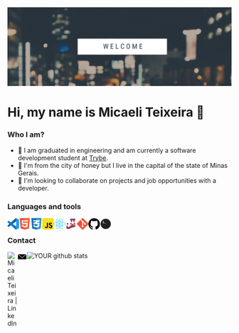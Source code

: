 <img src="https://github.com/micaeliteixeira/micaeliteixeira/blob/master/icons/banner.png">

# Hi, my name is Micaeli Teixeira 👋

### Who I am?

- 🔭 I am graduated in engineering and am currently a software development student at [Trybe](https://www.betrybe.com/).
- 🌱 I'm from the city of honey but I live in the capital of the state of Minas Gerais.
- 🤝 I'm looking to collaborate on projects and job opportunities with a developer.


### Languages ​​and tools

<img align="left" alt="Visual Studio Code" width="26px" src="https://github.com/micaeliteixeira/micaeliteixeira/blob/master/icons/vscode.png" />
<img align="left" alt="HTML5" width="26px" src="https://github.com/micaeliteixeira/micaeliteixeira/blob/master/icons/html5.png" />
<img align="left" alt="CSS3" width="26px" src="https://github.com/micaeliteixeira/micaeliteixeira/blob/master/icons/css3.png" />
<img align="left" alt="JavaScript" width="26px" src="https://github.com/micaeliteixeira/micaeliteixeira/blob/master/icons/javascript.png" />
<img align="left" alt="React" width="26px" src="https://github.com/micaeliteixeira/micaeliteixeira/blob/main/icons/react.png" />
<img align="left" alt="Jest" width="26px" src="https://github.com/micaeliteixeira/micaeliteixeira/blob/master/icons/jest.png" />
<img align="left" alt="Git" width="26px" src="https://github.com/micaeliteixeira/micaeliteixeira/blob/master/icons/git.png" />
<img align="left" alt="GitHub" width="26px" src="https://github.com/micaeliteixeira/micaeliteixeira/blob/master/icons/github.png" />
<img align="left" alt="Terminal" width="26px" src="https://github.com/micaeliteixeira/micaeliteixeira/blob/master/icons/terminal.png" />

<br />

### Contact

[<img align="left" alt="Micaeli Teixeira | LinkedIn" width="22px" src="hhttps://github.com/micaeliteixeira/micaeliteixeira/blob/master/icons/linkedin.png" />](https://www.linkedin.com/in/micaeli-teixeira/)
[<img align="left" alt="Micaeli Teixeira | Email" width="22px" src="https://github.com/micaeliteixeira/micaeliteixeira/blob/master/icons/email.png" />](mailto:mikaellyk@yahoo.com)

![YOUR github stats](https://github-readme-stats.vercel.app/api?username=micaeliteixeira)

